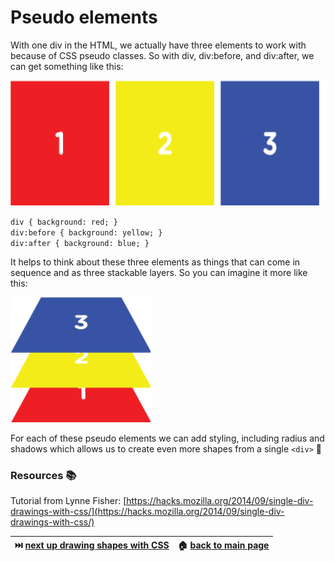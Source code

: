 # Pseudo elements
With one div in the HTML, we actually have three elements to work with because of CSS pseudo classes. 
So with div, div:before, and div:after, we can get something like this:


 <img src="/imgs/pseudo1.png" alt="Pseudo Elements" height="200" />

  `div { background: red; }`  
  `div:before { background: yellow; }`  
  `div:after { background: blue; }`  
  
  
It helps to think about these three elements as things that can come in sequence and as three stackable layers. 
So you can imagine it more like this:

 <img src="/imgs/pseudo2.png" alt="Pseudo Elements envisioned" height="200" />
 
For each of these pseudo elements we can add styling, including radius and shadows which allows us to create even more shapes from a single `<div>` 🖤


### Resources 📚


Tutorial from Lynne Fisher: [https://hacks.mozilla.org/2014/09/single-div-drawings-with-css/](https://hacks.mozilla.org/2014/09/single-div-drawings-with-css/)

|⏭️ [next up drawing shapes with CSS](/drawing_shapes_with_css.md)|🏠 [back to main page](/README.md)|
|:-----------------------------------------------: |:-----------------------------------------------: |   
